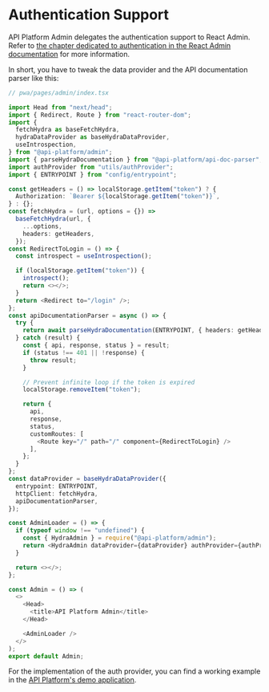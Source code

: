 # Authentication Support

API Platform Admin delegates the authentication support to React Admin.
Refer to [the chapter dedicated to authentication in the React Admin documentation](https://marmelab.com/react-admin/Authentication.html)
for more information.

In short, you have to tweak the data provider and the API documentation parser like this:

```typescript
// pwa/pages/admin/index.tsx

import Head from "next/head";
import { Redirect, Route } from "react-router-dom";
import {
  fetchHydra as baseFetchHydra,
  hydraDataProvider as baseHydraDataProvider,
  useIntrospection,
} from "@api-platform/admin";
import { parseHydraDocumentation } from "@api-platform/api-doc-parser";
import authProvider from "utils/authProvider";
import { ENTRYPOINT } from "config/entrypoint";

const getHeaders = () => localStorage.getItem("token") ? {
  Authorization: `Bearer ${localStorage.getItem("token")}`,
} : {};
const fetchHydra = (url, options = {}) =>
  baseFetchHydra(url, {
    ...options,
    headers: getHeaders,
  });
const RedirectToLogin = () => {
  const introspect = useIntrospection();

  if (localStorage.getItem("token")) {
    introspect();
    return <></>;
  }
  return <Redirect to="/login" />;
};
const apiDocumentationParser = async () => {
  try {
    return await parseHydraDocumentation(ENTRYPOINT, { headers: getHeaders });
  } catch (result) {
    const { api, response, status } = result;
    if (status !== 401 || !response) {
      throw result;
    }

    // Prevent infinite loop if the token is expired
    localStorage.removeItem("token");

    return {
      api,
      response,
      status,
      customRoutes: [
        <Route key="/" path="/" component={RedirectToLogin} />
      ],
    };
  }
};
const dataProvider = baseHydraDataProvider({
  entrypoint: ENTRYPOINT,
  httpClient: fetchHydra,
  apiDocumentationParser,
});

const AdminLoader = () => {
  if (typeof window !== "undefined") {
    const { HydraAdmin } = require("@api-platform/admin");
    return <HydraAdmin dataProvider={dataProvider} authProvider={authProvider} entrypoint={window.origin} />;
  }

  return <></>;
};

const Admin = () => (
  <>
    <Head>
      <title>API Platform Admin</title>
    </Head>

    <AdminLoader />
  </>
);
export default Admin;
```

For the implementation of the auth provider, you can find a working example in the [API Platform's demo application](https://github.com/api-platform/demo/blob/main/pwa/utils/authProvider.tsx).
